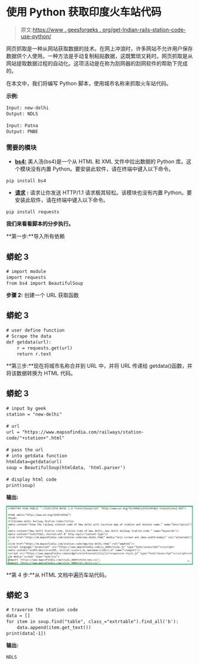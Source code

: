 # 使用 Python 获取印度火车站代码

> 原文:[https://www . geesforgeks . org/get-Indian-rails-station-code-use-python/](https://www.geeksforgeeks.org/get-indian-railways-station-code-using-python/)

网页抓取是一种从网站获取数据的技术。在网上冲浪时，许多网站不允许用户保存数据供个人使用。一种方法是手动复制粘贴数据，这既繁琐又耗时。网页抓取是从网站提取数据过程的自动化。这项活动是在称为刮网器的刮网软件的帮助下完成的。

在本文中，我们将编写 Python 脚本，使用城市名称来抓取火车站代码。

**示例:**

```
Input: new-delhi
Output: NDLS

Input: Patna
Output: PNBE

```

### **需要的模块**

*   [**bs4:**](https://www.geeksforgeeks.org/implementing-web-scraping-python-beautiful-soup/) 美人汤(bs4)是一个从 HTML 和 XML 文件中拉出数据的 Python 库。这个模块没有内置 Python。要安装此软件，请在终端中键入以下命令。

```
pip install bs4

```

*   [**请求**](https://www.geeksforgeeks.org/python-requests-tutorial/) **:** 请求让你发送 HTTP/1.1 请求极其轻松。该模块也没有内置 Python。要安装此软件，请在终端中键入以下命令。

```
pip install requests

```

**我们来看看脚本的分步执行。**

**第一步:**导入所有依赖

## 蟒蛇 3

```
# import module
import requests
from bs4 import BeautifulSoup
```

**步骤 2:** 创建一个 URL 获取函数

## 蟒蛇 3

```
# user define function 
# Scrape the data 
def getdata(url): 
    r = requests.get(url) 
    return r.text
```

**第三步:**现在将城市名称合并到 URL 中，并将 URL 传递给 getdata()函数，并将该数据转换为 HTML 代码。

## 蟒蛇 3

```
# input by geek
station = "new-delhi"

# url
url = "https://www.mapsofindia.com/railways/station-code/"+station+".html"

# pass the url
# into getdata function
htmldata=getdata(url)
soup = BeautifulSoup(htmldata, 'html.parser')

# display html code
print(soup)
```

**输出:**

![](img/16ef75c035f65eef734f567a12076002.png)

**第 4 步:**从 HTML 文档中遍历车站代码。

## 蟒蛇 3

```
# traverse the station code
data = []
for item in soup.find("table", class_="extrtable").find_all('b'):
    data.append(item.get_text())
print(data[-1])
```

**输出:**

```
NDLS

```